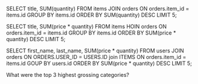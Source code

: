 <!-- How many users are there?
SELECT COUNT(*) FROM users;

What are the 5 most expensive items?
SELECT price FROM items ORDER BY price DESC LIMIT 5;

What's the cheapest book? (Does that change for "category is exactly 'book'"
 versus "category contains 'book'"?)
SELECT title, category, price FROM ITEMS ORDER BY price LIMIT 1;

Who lives at "6439 Zetta Hills, Willmouth, WY"? Do they have another address?
 SELECT first_name FROM addresses
 WHERE city = Willmouth
 AND
 state = WY;

Correct Virginie Mitchell's address to "New York, NY, 10108".
SELECT id FROM addresses WHERE first_name = 'Virginie'
39

SELECT * FROM addresses WHERE id LIKE '39';

UPDATE addresses SET city = 'New York', state = 'NY', zip = '10108' WHERE id = 39;

How much would it cost to buy one of each tool?
SELECT SUM(price) FROM items WHERE category = "Tools";
7383

How many total items did we sell?


SELECT SUM(quantity) FROM orders;
2125

How much was spent on books?

SELECT SUM(price * quantity) FROM items INNER JOIN orders ON items.id = orders.item_id WHERE category = "books";
Simulate buying an item by inserting a User for yourself and an Order for that User. -->

<!-- sqlite> INSERT INTO users VALUES (51, "Max", "Anam", "maxanana@lite.nik");

sqlite> SELECT * FROM users;

51|Max|Anam|maxanana@lite.nik
INSERT INTO orders VALUES (51, 23, 99, current_timestamp);
SELECT * FROM items WHERE id = 23; -->

SELECT title, SUM(quantity) FROM items JOIN orders ON orders.item_id = items.id GROUP BY items.id ORDER BY SUM(quantity) DESC LIMIT 5;

SELECT title, SUM(price * quantity) FROM items HOIN orders ON orders.item_id = items.id GROUP BY items.id ORDER BY SUM(price * quantity) DESC LIMIT 5;

SELECT first_name, last_name, SUM(price * quantity) FROM users JOIN orders ON ORDERS.USER_ID = USERS.ID join ITEMS ON orders.item_id = items.id GOUP BY users.id ORDER BY SUM(price * quantity) DESC LIMIT 5;

What were the top 3 highest grossing categories?
